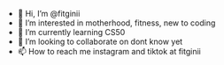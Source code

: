- 👋 Hi, I’m @fitginii
- 👀 I’m interested in motherhood, fitness, new to coding
- 🌱 I’m currently learning CS50
- 💞️ I’m looking to collaborate on dont know yet
- 📫 How to reach me instagram and tiktok at fitginii

<!---
fitginii/fitginii is a ✨ special ✨ repository because its `README.md` (this file) appears on your GitHub profile.
You can click the Preview link to take a look at your changes.
--->
